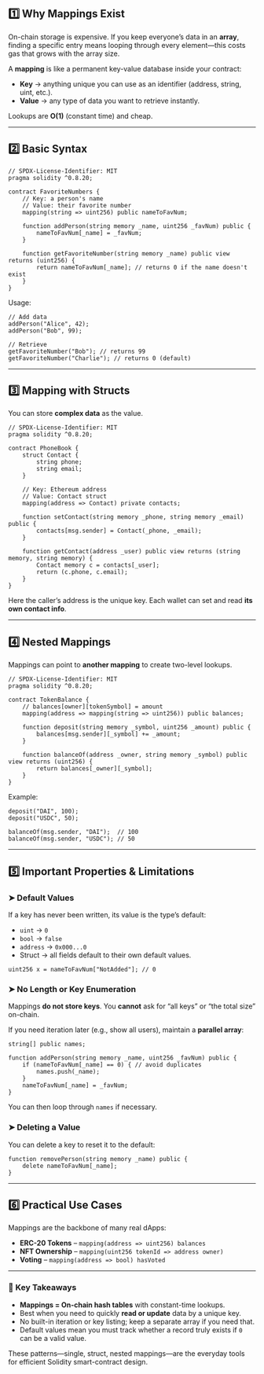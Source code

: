 
## 1️⃣ Why Mappings Exist

On-chain storage is expensive.
If you keep everyone’s data in an **array**, finding a specific entry means looping through every element—this costs gas that grows with the array size.

A **mapping** is like a permanent key-value database inside your contract:

* **Key** → anything unique you can use as an identifier (address, string, uint, etc.).
* **Value** → any type of data you want to retrieve instantly.

Lookups are **O(1)** (constant time) and cheap.

---

## 2️⃣ Basic Syntax

```solidity
// SPDX-License-Identifier: MIT
pragma solidity ^0.8.20;

contract FavoriteNumbers {
    // Key: a person's name
    // Value: their favorite number
    mapping(string => uint256) public nameToFavNum;

    function addPerson(string memory _name, uint256 _favNum) public {
        nameToFavNum[_name] = _favNum;
    }

    function getFavoriteNumber(string memory _name) public view returns (uint256) {
        return nameToFavNum[_name]; // returns 0 if the name doesn't exist
    }
}
```

Usage:

```solidity
// Add data
addPerson("Alice", 42);
addPerson("Bob", 99);

// Retrieve
getFavoriteNumber("Bob"); // returns 99
getFavoriteNumber("Charlie"); // returns 0 (default)
```

---

## 3️⃣ Mapping with Structs

You can store **complex data** as the value.

```solidity
// SPDX-License-Identifier: MIT
pragma solidity ^0.8.20;

contract PhoneBook {
    struct Contact {
        string phone;
        string email;
    }

    // Key: Ethereum address
    // Value: Contact struct
    mapping(address => Contact) private contacts;

    function setContact(string memory _phone, string memory _email) public {
        contacts[msg.sender] = Contact(_phone, _email);
    }

    function getContact(address _user) public view returns (string memory, string memory) {
        Contact memory c = contacts[_user];
        return (c.phone, c.email);
    }
}
```

Here the caller’s address is the unique key.
Each wallet can set and read **its own contact info**.

---

## 4️⃣ Nested Mappings

Mappings can point to **another mapping** to create two-level lookups.

```solidity
// SPDX-License-Identifier: MIT
pragma solidity ^0.8.20;

contract TokenBalance {
    // balances[owner][tokenSymbol] = amount
    mapping(address => mapping(string => uint256)) public balances;

    function deposit(string memory _symbol, uint256 _amount) public {
        balances[msg.sender][_symbol] += _amount;
    }

    function balanceOf(address _owner, string memory _symbol) public view returns (uint256) {
        return balances[_owner][_symbol];
    }
}
```

Example:

```solidity
deposit("DAI", 100);
deposit("USDC", 50);

balanceOf(msg.sender, "DAI");  // 100
balanceOf(msg.sender, "USDC"); // 50
```

---

## 5️⃣ Important Properties & Limitations

### ➤ Default Values

If a key has never been written, its value is the type’s default:

* `uint` → `0`
* `bool` → `false`
* `address` → `0x000...0`
* Struct → all fields default to their own default values.

```solidity
uint256 x = nameToFavNum["NotAdded"]; // 0
```

### ➤ No Length or Key Enumeration

Mappings **do not store keys**.
You **cannot** ask for “all keys” or “the total size” on-chain.

If you need iteration later (e.g., show all users), maintain a **parallel array**:

```solidity
string[] public names;

function addPerson(string memory _name, uint256 _favNum) public {
    if (nameToFavNum[_name] == 0) { // avoid duplicates
        names.push(_name);
    }
    nameToFavNum[_name] = _favNum;
}
```

You can then loop through `names` if necessary.

### ➤ Deleting a Value

You can delete a key to reset it to the default:

```solidity
function removePerson(string memory _name) public {
    delete nameToFavNum[_name];
}
```

---

## 6️⃣ Practical Use Cases

Mappings are the backbone of many real dApps:

* **ERC-20 Tokens** – `mapping(address => uint256) balances`
* **NFT Ownership** – `mapping(uint256 tokenId => address owner)`
* **Voting** – `mapping(address => bool) hasVoted`

---

### 🔑 Key Takeaways

* **Mappings = On-chain hash tables** with constant-time lookups.
* Best when you need to quickly **read or update** data by a unique key.
* No built-in iteration or key listing; keep a separate array if you need that.
* Default values mean you must track whether a record truly exists if `0` can be a valid value.

These patterns—single, struct, nested mappings—are the everyday tools for efficient Solidity smart-contract design.
